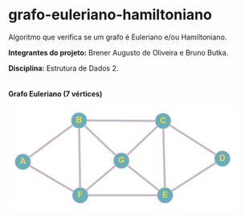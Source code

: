 # grafo-euleriano-hamiltoniano
 Algoritmo que verifica se um grafo é Euleriano e/ou Hamiltoniano.

 **Integrantes do projeto:** Brener Augusto de Oliveira e Bruno Butka.
 
 **Disciplina:** Estrutura de Dados 2.
 <br><br><br>
 **Grafo Euleriano (7 vértices)**
 
 <img src="Imagens/grafo_euleriano_7_vertices.png"></img>
